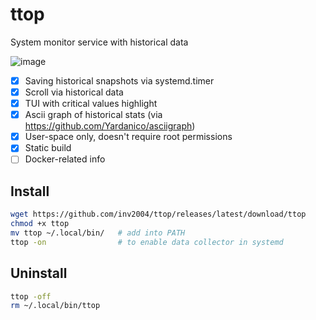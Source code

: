 # ttop

System monitor service with historical data

![image](https://user-images.githubusercontent.com/4949069/209130620-80ae1624-6e8e-4f48-8d12-92412f472fb9.png)

- [x] Saving historical snapshots via systemd.timer
- [x] Scroll via historical data
- [x] TUI with critical values highlight
- [x] Ascii graph of historical stats (via https://github.com/Yardanico/asciigraph)
- [x] User-space only, doesn't require root permissions
- [x] Static build
- [ ] Docker-related info

## Install
```bash
wget https://github.com/inv2004/ttop/releases/latest/download/ttop
chmod +x ttop
mv ttop ~/.local/bin/   # add into PATH
ttop -on                # to enable data collector in systemd
```

## Uninstall
```bash
ttop -off
rm ~/.local/bin/ttop
```
